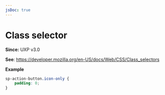 ```yaml
---
jsDoc: true
---
```

# Class selector

**Since:** UXP v3.0

**See**: https://developer.mozilla.org/en-US/docs/Web/CSS/Class_selectors

**Example**

```css
sp-action-button.icon-only {
    padding: 0;
}
```